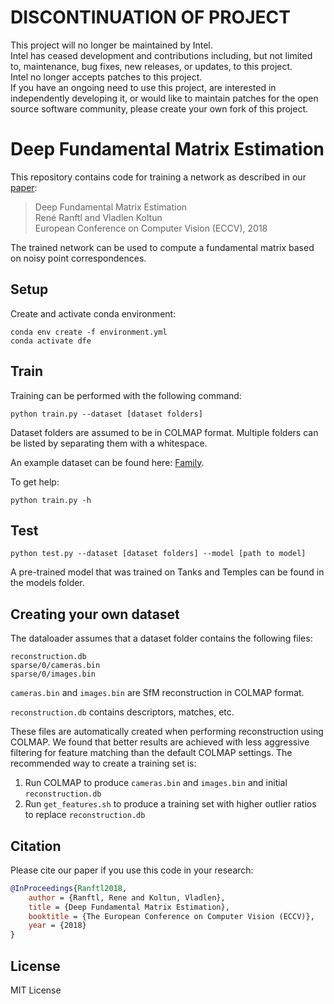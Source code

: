 # DISCONTINUATION OF PROJECT #  
This project will no longer be maintained by Intel.  
Intel has ceased development and contributions including, but not limited to, maintenance, bug fixes, new releases, or updates, to this project.  
Intel no longer accepts patches to this project.  
 If you have an ongoing need to use this project, are interested in independently developing it, or would like to maintain patches for the open source software community, please create your own fork of this project.  
  
# Deep Fundamental Matrix Estimation

This repository contains code for training a network as described in our [paper](http://vladlen.info/papers/deep-fundamental.pdf):

>Deep Fundamental Matrix Estimation  
René Ranftl and Vladlen Koltun  
European Conference on Computer Vision (ECCV), 2018

The trained network can be used to compute a fundamental matrix based on noisy point correspondences.

## Setup


Create and activate conda environment:

```shell
conda env create -f environment.yml
conda activate dfe
```

## Train

Training can be performed with the following command:

```shell
python train.py --dataset [dataset folders]
```

Dataset folders are assumed to be in COLMAP format. Multiple folders can be listed by separating them with a whitespace.

An example dataset can be found here: [Family](https://drive.google.com/open?id=1b4lb5La3dzn_D87sy-fpgCAbEnGRSLrL).

To get help:

```shell
python train.py -h
```


## Test

```shell
python test.py --dataset [dataset folders] --model [path to model]
```

A pre-trained model that was trained on Tanks and Temples can be found in the models folder.


## Creating your own dataset

The dataloader assumes that a dataset folder contains the following files:

```shell
reconstruction.db 
sparse/0/cameras.bin
sparse/0/images.bin

```

`cameras.bin` and `images.bin` are SfM reconstruction in COLMAP format. 

`reconstruction.db` contains descriptors, matches, etc.

These files are automatically created when performing reconstruction using COLMAP. We found that better results are achieved with less aggressive filtering for feature matching than the default COLMAP settings. The recommended way to create a training set is:

1) Run COLMAP to produce `cameras.bin` and `images.bin` and initial `reconstruction.db`
2) Run `get_features.sh` to produce a training set with higher outlier ratios to replace `reconstruction.db`

## Citation

Please cite our paper if you use this code in your research:

```bibtex
@InProceedings{Ranftl2018,
    author = {Ranftl, Rene and Koltun, Vladlen},
    title = {Deep Fundamental Matrix Estimation},
    booktitle = {The European Conference on Computer Vision (ECCV)},
    year = {2018}
}
```

## License

MIT License
